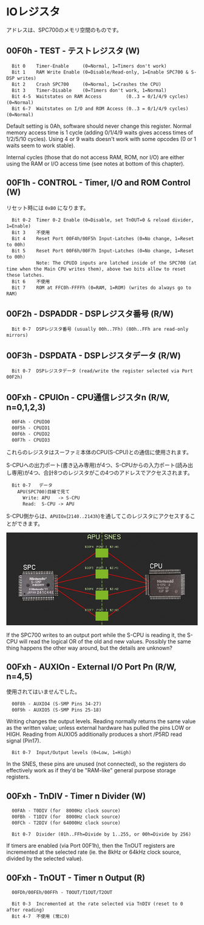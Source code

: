# IOレジスタ

アドレスは、SPC700のメモリ空間のものです。

## 00F0h - TEST - テストレジスタ (W)

```
  Bit 0    Timer-Enable     (0=Normal, 1=Timers don't work)
  Bit 1    RAM Write Enable (0=Disable/Read-only, 1=Enable SPC700 & S-DSP writes)
  Bit 2    Crash SPC700     (0=Normal, 1=Crashes the CPU)
  Bit 3    Timer-Disable    (0=Timers don't work, 1=Normal)
  Bit 4-5  Waitstates on RAM Access         (0..3 = 0/1/4/9 cycles) (0=Normal)
  Bit 6-7  Waitstates on I/O and ROM Access (0..3 = 0/1/4/9 cycles) (0=Normal)
```

Default setting is 0Ah, software should never change this register. Normal memory access time is 1 cycle (adding 0/1/4/9 waits gives access times of 1/2/5/10 cycles). Using 4 or 9 waits doesn't work with some opcodes (0 or 1 waits seem to work stable).

Internal cycles (those that do not access RAM, ROM, nor I/O) are either using the RAM or I/O access time (see notes at bottom of this chapter).

## 00F1h - CONTROL - Timer, I/O and ROM Control (W)

リセット時には `0xB0` になります。

```
  Bit 0-2  Timer 0-2 Enable (0=Disable, set TnOUT=0 & reload divider, 1=Enable)
  Bit 3    不使用
  Bit 4    Reset Port 00F4h/00F5h Input-Latches (0=No change, 1=Reset to 00h)
  Bit 5    Reset Port 00F6h/00F7h Input-Latches (0=No change, 1=Reset to 00h)
           Note: The CPUIO inputs are latched inside of the SPC700 (at time when the Main CPU writes them), above two bits allow to reset these latches.
  Bit 6    不使用
  Bit 7    ROM at FFC0h-FFFFh (0=RAM, 1=ROM) (writes do always go to RAM)
```

## 00F2h - DSPADDR - DSPレジスタ番号 (R/W)

```
  Bit 0-7  DSPレジスタ番号 (usually 00h..7Fh) (80h..FFh are read-only mirrors)
```

## 00F3h - DSPDATA - DSPレジスタデータ (R/W)

```
  Bit 0-7  DSPレジスタデータ (read/write the register selected via Port 00F2h)
```

## 00Fxh - CPUIOn - CPU通信レジスタn (R/W, n=0,1,2,3)

```
  00F4h - CPUIO0
  00F5h - CPUIO1
  00F6h - CPUIO2
  00F7h - CPUIO3
```

これらのレジスタはスーファミ本体のCPU(S-CPU)との通信に使用されます。

S-CPUへの出力ポート(書き込み専用)が4つ、S-CPUからの入力ポート(読み出し専用)が4つ、合計8つのレジスタがこの4つのアドレスでアクセスされます。

```
  Bit 0-7   データ
    APU(SPC700)目線で見て
      Write: APU   -> S-CPU
      Read:  S-CPU -> APU
```

S-CPU側からは、`APUIOx`(`2140..2143h`)を通してこのレジスタにアクセスすることができます。

<img src="../../images/sound/com.webp" width="640" />

If the SPC700 writes to an output port while the S-CPU is reading it, the S-CPU will read the logical OR of the old and new values. Possibly the same thing happens the other way around, but the details are unknown?

## 00Fxh - AUXIOn - External I/O Port Pn (R/W, n=4,5)

使用されてはいませんでした。

```
  00F8h - AUXIO4 (S-SMP Pins 34-27)
  00F9h - AUXIO5 (S-SMP Pins 25-18)
```

Writing changes the output levels. Reading normally returns the same value as the written value; unless external hardware has pulled the pins LOW or HIGH. Reading from AUXIO5 additionally produces a short /P5RD read signal (Pin17).

```
  Bit 0-7  Input/Output levels (0=Low, 1=High)
```

In the SNES, these pins are unused (not connected), so the registers do effectively work as if they'd be "RAM-like" general purpose storage registers.

## 00Fxh - TnDIV - Timer n Divider (W)

```
  00FAh - T0DIV (for  8000Hz clock source)
  00FBh - T1DIV (for  8000Hz clock source)
  00FCh - T2DIV (for 64000Hz clock source)
```

```
  Bit 0-7  Divider (01h..FFh=Divide by 1..255, or 00h=Divide by 256)
```

If timers are enabled (via Port 00F1h), then the TnOUT registers are incremented at the selected rate (ie. the 8kHz or 64kHz clock source, divided by the selected value).

## 00Fxh - TnOUT - Timer n Output (R)

```
  00FDh/00FEh/00FFh - T0OUT/T1OUT/T2OUT
```

```
  Bit 0-3  Incremented at the rate selected via TnDIV (reset to 0 after reading)
  Bit 4-7  不使用 (常に0)
```


